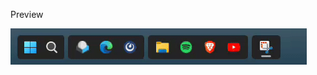 Preview

![Preview](https://github.com/AsvnDG/W11-Desktop-Mod/blob/Float_No_Transparency/FloatBar.gif)
